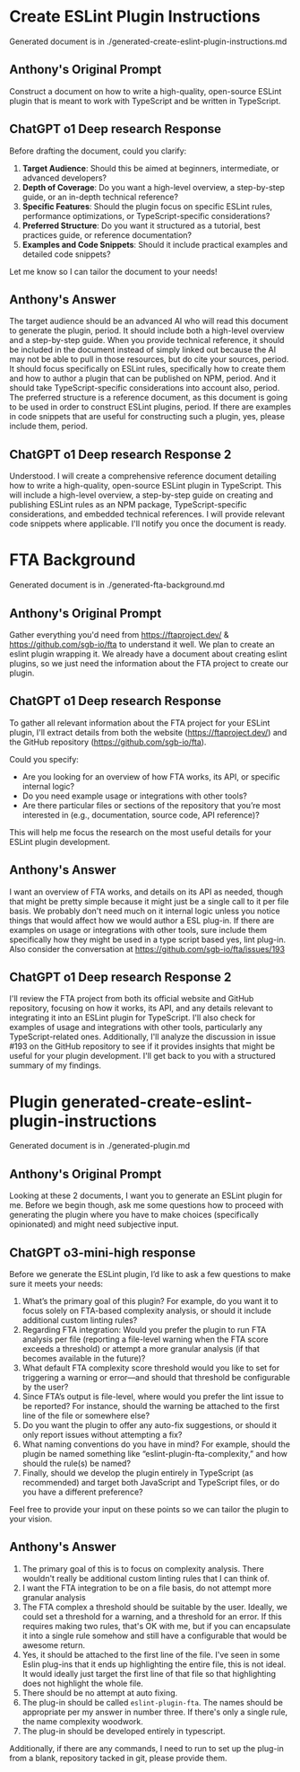 # Create ESLint Plugin Instructions

Generated document is in ./generated-create-eslint-plugin-instructions.md

## Anthony's Original Prompt

Construct a document on how to write a high-quality, open-source ESLint plugin that is meant to work with TypeScript and be written in TypeScript.

## ChatGPT o1 Deep research Response

Before drafting the document, could you clarify:

1. **Target Audience**: Should this be aimed at beginners, intermediate, or advanced developers?
2. **Depth of Coverage**: Do you want a high-level overview, a step-by-step guide, or an in-depth technical reference?
3. **Specific Features**: Should the plugin focus on specific ESLint rules, performance optimizations, or TypeScript-specific considerations?
4. **Preferred Structure**: Do you want it structured as a tutorial, best practices guide, or reference documentation?
5. **Examples and Code Snippets**: Should it include practical examples and detailed code snippets?

Let me know so I can tailor the document to your needs!

## Anthony's Answer

The target audience should be an advanced AI who will read this document to generate the plugin, period. It should include both a high-level overview and a step-by-step guide. When you provide technical reference, it should be included in the document instead of simply linked out because the AI may not be able to pull in those resources, but do cite your sources, period. It should focus specifically on ESLint rules, specifically how to create them and how to author a plugin that can be published on NPM, period. And it should take TypeScript-specific considerations into account also, period. The preferred structure is a reference document, as this document is going to be used in order to construct ESLint plugins, period. If there are examples in code snippets that are useful for constructing such a plugin, yes, please include them, period.

## ChatGPT o1 Deep research Response 2

Understood. I will create a comprehensive reference document detailing how to write a high-quality, open-source ESLint plugin in TypeScript. This will include a high-level overview, a step-by-step guide on creating and publishing ESLint rules as an NPM package, TypeScript-specific considerations, and embedded technical references. I will provide relevant code snippets where applicable. I'll notify you once the document is ready.

# FTA Background

Generated document is in ./generated-fta-background.md

## Anthony's Original Prompt

Gather everything you'd need from https://ftaproject.dev/ & https://github.com/sgb-io/fta to understand it well. We plan to create an eslint plugin wrapping it. We already have a document about creating eslint plugins, so we just need the information about the FTA project to create our plugin.

## ChatGPT o1 Deep research Response

To gather all relevant information about the FTA project for your ESLint plugin, I'll extract details from both the website (https://ftaproject.dev/) and the GitHub repository (https://github.com/sgb-io/fta).

Could you specify:

- Are you looking for an overview of how FTA works, its API, or specific internal logic?
- Do you need example usage or integrations with other tools?
- Are there particular files or sections of the repository that you’re most interested in (e.g., documentation, source code, API reference)?

This will help me focus the research on the most useful details for your ESLint plugin development.

## Anthony's Answer

I want an overview of FTA works, and details on its API as needed, though that might be pretty simple because it might just be a single call to it per file basis. We probably don't need much on it internal logic unless you notice things that would affect how we would author a ESL plug-in. If there are examples on usage or integrations with other tools, sure include them specifically how they might be used in a type script based yes, lint plug-in. Also consider the conversation at https://github.com/sgb-io/fta/issues/193

## ChatGPT o1 Deep research Response 2

I'll review the FTA project from both its official website and GitHub repository, focusing on how it works, its API, and any details relevant to integrating it into an ESLint plugin for TypeScript. I'll also check for examples of usage and integrations with other tools, particularly any TypeScript-related ones. Additionally, I'll analyze the discussion in issue #193 on the GitHub repository to see if it provides insights that might be useful for your plugin development. I'll get back to you with a structured summary of my findings.

# Plugin generated-create-eslint-plugin-instructions

Generated document is in ./generated-plugin.md

## Anthony's Original Prompt

Looking at these 2 documents, I want you to generate an ESLint plugin for me. Before we begin though, ask me some questions how to proceed with generating the plugin where you have to make choices (specifically opinionated) and might need subjective input.

## ChatGPT o3-mini-high response

Before we generate the ESLint plugin, I’d like to ask a few questions to make sure it meets your needs:

1. What’s the primary goal of this plugin? For example, do you want it to focus solely on FTA-based complexity analysis, or should it include additional custom linting rules?
2. Regarding FTA integration: Would you prefer the plugin to run FTA analysis per file (reporting a file-level warning when the FTA score exceeds a threshold) or attempt a more granular analysis (if that becomes available in the future)?
3. What default FTA complexity score threshold would you like to set for triggering a warning or error—and should that threshold be configurable by the user?
4. Since FTA’s output is file-level, where would you prefer the lint issue to be reported? For instance, should the warning be attached to the first line of the file or somewhere else?
5. Do you want the plugin to offer any auto-fix suggestions, or should it only report issues without attempting a fix?
6. What naming conventions do you have in mind? For example, should the plugin be named something like “eslint-plugin-fta-complexity,” and how should the rule(s) be named?
7. Finally, should we develop the plugin entirely in TypeScript (as recommended) and target both JavaScript and TypeScript files, or do you have a different preference?

Feel free to provide your input on these points so we can tailor the plugin to your vision.

## Anthony's Answer

1. The primary goal of this is to focus on complexity analysis. There wouldn't really be additional custom linting rules that I can think of.
2. I want the FTA integration to be on a file basis, do not attempt more granular analysis
3. The FTA complex a threshold should be suitable by the user. Ideally, we could set a threshold for a warning, and a threshold for an error. If this requires making two rules, that's OK with me, but if you can encapsulate it into a single rule somehow and still have a configurable that would be awesome return.
4. Yes, it should be attached to the first line of the file. I've seen in some Eslin plug-ins that it ends up highlighting the entire file, this is not ideal. It would ideally just target the first line of that file so that highlighting does not highlight the whole file.
5. There should be no attempt at auto fixing.
6. The plug-in should be called `eslint-plugin-fta`. The names should be appropriate per my answer in number three. If there's only a single rule, the name complexity woodwork.
7. The plug-in should be developed entirely in typescript.

Additionally, if there are any commands, I need to run to set up the plug-in from a blank, repository tacked in git, please provide them.
